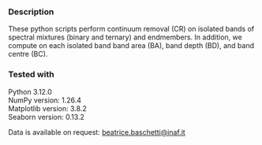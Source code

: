 ### Description

These python scripts perform continuum removal (CR) on isolated bands of spectral mixtures (binary and ternary) and endmembers. In addition, we compute on each isolated band band area (BA), band depth (BD), and band centre (BC). 

### Tested with 

Python 3.12.0\
NumPy version: 1.26.4\
Matplotlib version: 3.8.2\
Seaborn version: 0.13.2

Data is available on request: beatrice.baschetti@inaf.it



